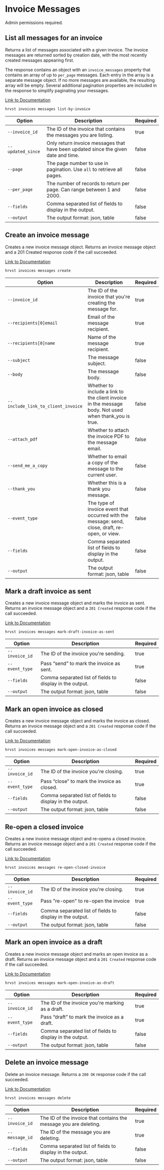 # Invoice Messages

Admin permissions required.

## List all messages for an invoice

Returns a list of messages associated with a given invoice. The invoice messages are returned sorted by creation date, with the most recently created messages appearing first.

The response contains an object with an `invoice_messages` property that contains an array of up to `per_page` messages. Each entry in the array is a separate message object. If no more messages are available, the resulting array will be empty. Several additional pagination properties are included in the response to simplify paginating your messages.

[Link to Documentation](https://help.getharvest.com/api-v2/invoices-api/invoices/invoice-messages/#list-all-messages-for-an-invoice)

```
hrvst invoices messages list-by-invoice
```

| Option            | Description                                                                        | Required |
| ----------------- | ---------------------------------------------------------------------------------- | -------- |
| `--invoice_id`    | The ID of the invoice that contains the messages you are listing.                  | true     |
| `--updated_since` | Only return invoice messages that have been updated since the given date and time. | false    |
| `--page`          | The page number to use in pagination. Use `all` to retrieve all pages.             | false    |
| `--per_page`      | The number of records to return per page. Can range between 1 and 2000.            | false    |
| `--fields`        | Comma separated list of fields to display in the output.                           | false    |
| `--output`        | The output format: json, table                                                     | false    |

## Create an invoice message

Creates a new invoice message object. Returns an invoice message object and a 201 Created response code if the call succeeded.

[Link to Documentation](https://help.getharvest.com/api-v2/invoices-api/invoices/invoice-messages/#create-an-invoice-message)

```
hrvst invoices messages create
```

| Option                             | Description                                                                                           | Required |
| ---------------------------------- | ----------------------------------------------------------------------------------------------------- | -------- |
| `--invoice_id`                     | The ID of the invoice that you're creating the message for.                                           | true     |
| `--recipients[0]email`             | Email of the message recipient.                                                                       | true     |
| `--recipients[0]name`              | Name of the message recipient.                                                                        | true     |
| `--subject`                        | The message subject.                                                                                  | false    |
| `--body`                           | The message body.                                                                                     | false    |
| `--include_link_to_client_invoice` | Whether to include a link to the client invoice in the message body. Not used when thank_you is true. | false    |
| `--attach_pdf`                     | Whether to attach the invoice PDF to the message email.                                               | false    |
| `--send_me_a_copy`                 | Whether to email a copy of the message to the current user.                                           | false    |
| `--thank_you`                      | Whether this is a thank you message.                                                                  | false    |
| `--event_type`                     | The type of invoice event that occurred with the message: send, close, draft, re-open, or view.       | false    |
| `--fields`                         | Comma separated list of fields to display in the output.                                              | false    |
| `--output`                         | The output format: json, table                                                                        | false    |

## Mark a draft invoice as sent

Creates a new invoice message object and marks the invoice as sent. Returns an invoice message object and a `201 Created` response code if the call succeeded.

[Link to Documentation](https://help.getharvest.com/api-v2/invoices-api/invoices/invoice-messages/#mark-a-draft-invoice-as-sent)

```
hrvst invoices messages mark-draft-invoice-as-sent
```

| Option         | Description                                              | Required |
| -------------- | -------------------------------------------------------- | -------- |
| `--invoice_id` | The ID of the invoice you're sending.                    | true     |
| `--event_type` | Pass “send” to mark the invoice as sent.                 | true     |
| `--fields`     | Comma separated list of fields to display in the output. | false    |
| `--output`     | The output format: json, table                           | false    |

## Mark an open invoice as closed

Creates a new invoice message object and marks the invoice as closed. Returns an invoice message object and a `201 Created` response code if the call succeeded.

[Link to Documentation](https://help.getharvest.com/api-v2/invoices-api/invoices/invoice-messages/#mark-an-open-invoice-as-closed)

```
hrvst invoices messages mark-open-invoice-as-closed
```

| Option         | Description                                              | Required |
| -------------- | -------------------------------------------------------- | -------- |
| `--invoice_id` | The ID of the invoice you're closing.                    | true     |
| `--event_type` | Pass “close” to mark the invoice as closed.              | true     |
| `--fields`     | Comma separated list of fields to display in the output. | false    |
| `--output`     | The output format: json, table                           | false    |

## Re-open a closed invoice

Creates a new invoice message object and re-opens a closed invoice. Returns an invoice message object and a `201 Created` response code if the call succeeded.

[Link to Documentation](https://help.getharvest.com/api-v2/invoices-api/invoices/invoice-messages/#re-open-a-closed-invoice)

```
hrvst invoices messages re-open-closed-invoice
```

| Option         | Description                                              | Required |
| -------------- | -------------------------------------------------------- | -------- |
| `--invoice_id` | The ID of the invoice you're closing.                    | true     |
| `--event_type` | Pass "re-open" to re-open the invoice                    | true     |
| `--fields`     | Comma separated list of fields to display in the output. | false    |
| `--output`     | The output format: json, table                           | false    |

## Mark an open invoice as a draft

Creates a new invoice message object and marks an open invoice as a draft. Returns an invoice message object and a `201 Created` response code if the call succeeded.

[Link to Documentation](https://help.getharvest.com/api-v2/invoices-api/invoices/invoice-messages/#mark-an-open-invoice-as-a-draft)

```
hrvst invoices messages mark-open-invoice-as-draft
```

| Option         | Description                                              | Required |
| -------------- | -------------------------------------------------------- | -------- |
| `--invoice_id` | The ID of the invoice you're marking as a draft.         | true     |
| `--event_type` | Pass “draft” to mark the invoice as a draft.             | true     |
| `--fields`     | Comma separated list of fields to display in the output. | false    |
| `--output`     | The output format: json, table                           | false    |

## Delete an invoice message

Delete an invoice message. Returns a `200 OK` response code if the call succeeded.

[Link to Documentation](https://help.getharvest.com/api-v2/invoices-api/invoices/invoice-messages/#delete-an-invoice-message)

```
hrvst invoices messages delete
```

| Option         | Description                                                       | Required |
| -------------- | ----------------------------------------------------------------- | -------- |
| `--invoice_id` | The ID of the invoice that contains the message you are deleting. | true     |
| `--message_id` | The ID of the message you are deleting.                           | true     |
| `--fields`     | Comma separated list of fields to display in the output.          | false    |
| `--output`     | The output format: json, table                                    | false    |
